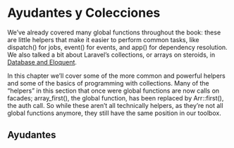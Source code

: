 # Ayudantes y Colecciones

We’ve already covered many global functions throughout the book: these are little
helpers that make it easier to perform common tasks, like dispatch() for jobs,
event() for events, and app() for dependency resolution. We also talked a bit about
Laravel’s collections, or arrays on steroids, in [Database and Eloquent](../databases-and-eloquent/configuration.html).

In this chapter we’ll cover some of the more common and powerful helpers and some
of the basics of programming with collections. Many of the “helpers” in this section
that once were global functions are now calls on facades; array_first(), the global
function, has been replaced by Arr::first(), the auth call. So while these aren’t all
technically helpers, as they’re not all global functions anymore, they still have the
same position in our toolbox.

## Ayudantes
